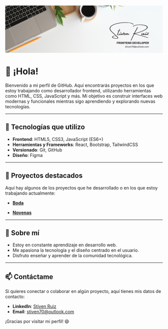 ![](https://github.com/stiven70/stiven70/blob/main/BannerStyven.png)
# 👋 ¡Hola!

Bienvenido a mi perfil de GitHub. Aquí encontrarás proyectos en los que estoy trabajando como desarrollador frontend, utilizando herramientas como HTML, CSS, JavaScript y más. Mi objetivo es construir interfaces web modernas y funcionales mientras sigo aprendiendo y explorando nuevas tecnologías.

---

## 🚀 Tecnologías que utilizo
- **Frontend**: HTML5, CSS3, JavaScript (ES6+)
- **Herramientas y Frameworks**: React, Bootstrap, TailwindCSS
- **Versionado**: Git, GitHub
- **Diseño**: Figma

---

## 📂 Proyectos destacados
Aquí hay algunos de los proyectos que he desarrollado o en los que estoy trabajando actualmente:

- [**Boda**](https://github.com/stiven70/boda)  

- [**Novenas**](https://github.com/stiven70/Novenas)

---

## 🌱 Sobre mí
- Estoy en constante aprendizaje en desarrollo web.
- Me apasiona la tecnología y el diseño centrado en el usuario.
- Disfruto enseñar y aprender de la comunidad tecnológica.

---

## 📫 Contáctame
Si quieres conectar o colaborar en algún proyecto, aquí tienes mis datos de contacto:  
- **LinkedIn**: [Stiven Ruiz](https://www.linkedin.com/in/stivenruizv/)  
- **Email**: [stiven70@outlook.com](mailto:stiven70@outlook.com)

¡Gracias por visitar mi perfil! 😄
